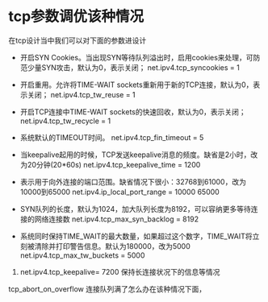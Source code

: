 # tcp参数调优该种情况

在tcp设计当中我们可以对下面的参数进设计

- 开启SYN Cookies。当出现SYN等待队列溢出时，启用cookies来处理，可防范少量SYN攻击，默认为0，表示关闭；
net.ipv4.tcp_syncookies = 1

- 开启重用。允许将TIME-WAIT sockets重新用于新的TCP连接，默认为0，表示关闭；
net.ipv4.tcp_tw_reuse = 1

- 开启TCP连接中TIME-WAIT sockets的快速回收，默认为0，表示关闭；
net.ipv4.tcp_tw_recycle = 1

- 系统默认的TIMEOUT时间。
net.ipv4.tcp_fin_timeout = 5

- 当keepalive起用的时候，TCP发送keepalive消息的频度。缺省是2小时，改为20分钟(20*60s)
net.ipv4.tcp_keepalive_time = 1200

- 表示用于向外连接的端口范围。缺省情况下很小：32768到61000，改为10000到65000
net.ipv4.ip_local_port_range = 10000 65000

- SYN队列的长度，默认为1024，加大队列长度为8192，可以容纳更多等待连接的网络连接数
net.ipv4.tcp_max_syn_backlog = 8192


- 系统同时保持TIME_WAIT的最大数量，如果超过这个数字，TIME_WAIT将立刻被清除并打印警告信息。默认为180000，改为5000
net.ipv4.tcp_max_tw_buckets = 5000

1. net.ipv4.tcp_keepalive= 7200 保持长连接状况下的信息等情况

tcp_abort_on_overflow 连接队列满了怎么办在该种情况下面，